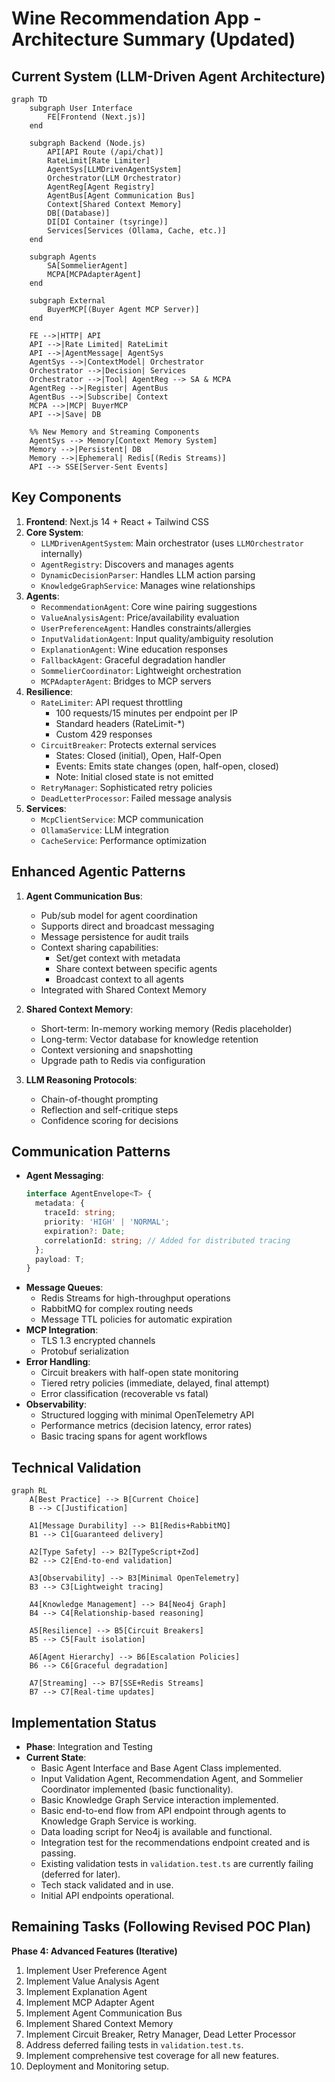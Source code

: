 # Wine Recommendation App - Architecture Summary (Updated)

## Current System (LLM-Driven Agent Architecture)
```mermaid
graph TD
    subgraph User Interface
        FE[Frontend (Next.js)]
    end

    subgraph Backend (Node.js)
        API[API Route (/api/chat)]
        RateLimit[Rate Limiter]
        AgentSys[LLMDrivenAgentSystem]
        Orchestrator(LLM Orchestrator)
        AgentReg[Agent Registry]
        AgentBus[Agent Communication Bus]
        Context[Shared Context Memory]
        DB[(Database)]
        DI[DI Container (tsyringe)]
        Services[Services (Ollama, Cache, etc.)]
    end

    subgraph Agents
        SA[SommelierAgent]
        MCPA[MCPAdapterAgent]
    end
    
    subgraph External
        BuyerMCP[(Buyer Agent MCP Server)]
    end

    FE -->|HTTP| API
    API -->|Rate Limited| RateLimit
    API -->|AgentMessage| AgentSys
    AgentSys -->|ContextModel| Orchestrator
    Orchestrator -->|Decision| Services
    Orchestrator -->|Tool| AgentReg --> SA & MCPA
    AgentReg -->|Register| AgentBus
    AgentBus -->|Subscribe| Context
    MCPA -->|MCP| BuyerMCP
    API -->|Save| DB
    
    %% New Memory and Streaming Components
    AgentSys --> Memory[Context Memory System]
    Memory -->|Persistent| DB
    Memory -->|Ephemeral| Redis[(Redis Streams)]
    API --> SSE[Server-Sent Events]
```

## Key Components
1. **Frontend**: Next.js 14 + React + Tailwind CSS
2. **Core System**:
   - `LLMDrivenAgentSystem`: Main orchestrator (uses `LLMOrchestrator` internally)
   - `AgentRegistry`: Discovers and manages agents
   - `DynamicDecisionParser`: Handles LLM action parsing
   - `KnowledgeGraphService`: Manages wine relationships
3. **Agents**:
   - `RecommendationAgent`: Core wine pairing suggestions
   - `ValueAnalysisAgent`: Price/availability evaluation
   - `UserPreferenceAgent`: Handles constraints/allergies
   - `InputValidationAgent`: Input quality/ambiguity resolution
   - `ExplanationAgent`: Wine education responses
   - `FallbackAgent`: Graceful degradation handler
   - `SommelierCoordinator`: Lightweight orchestration
   - `MCPAdapterAgent`: Bridges to MCP servers
3. **Resilience**:
   - `RateLimiter`: API request throttling
     - 100 requests/15 minutes per endpoint per IP
     - Standard headers (RateLimit-*)
     - Custom 429 responses
   - `CircuitBreaker`: Protects external services
     - States: Closed (initial), Open, Half-Open
     - Events: Emits state changes (open, half-open, closed)
     - Note: Initial closed state is not emitted
   - `RetryManager`: Sophisticated retry policies
   - `DeadLetterProcessor`: Failed message analysis
4. **Services**:
   - `McpClientService`: MCP communication
   - `OllamaService`: LLM integration
   - `CacheService`: Performance optimization

## Enhanced Agentic Patterns
1. **Agent Communication Bus**:
   - Pub/sub model for agent coordination
   - Supports direct and broadcast messaging
   - Message persistence for audit trails
   - Context sharing capabilities:
     * Set/get context with metadata
     * Share context between specific agents
     * Broadcast context to all agents
   - Integrated with Shared Context Memory

2. **Shared Context Memory**:
   - Short-term: In-memory working memory (Redis placeholder)
   - Long-term: Vector database for knowledge retention
   - Context versioning and snapshotting
   - Upgrade path to Redis via configuration

3. **LLM Reasoning Protocols**:
   - Chain-of-thought prompting
   - Reflection and self-critique steps
   - Confidence scoring for decisions

## Communication Patterns
- **Agent Messaging**:
  ```typescript
  interface AgentEnvelope<T> {
    metadata: {
      traceId: string;
      priority: 'HIGH' | 'NORMAL';
      expiration?: Date;
      correlationId: string; // Added for distributed tracing
    };
    payload: T;
  }
  ```
- **Message Queues**:
  - Redis Streams for high-throughput operations
  - RabbitMQ for complex routing needs
  - Message TTL policies for automatic expiration
- **MCP Integration**:
  - TLS 1.3 encrypted channels
  - Protobuf serialization
- **Error Handling**:
  - Circuit breakers with half-open state monitoring
  - Tiered retry policies (immediate, delayed, final attempt)
  - Error classification (recoverable vs fatal)
- **Observability**:
  - Structured logging with minimal OpenTelemetry API
  - Performance metrics (decision latency, error rates)
  - Basic tracing spans for agent workflows

## Technical Validation
```mermaid
graph RL
    A[Best Practice] --> B[Current Choice]
    B --> C[Justification]
    
    A1[Message Durability] --> B1[Redis+RabbitMQ]
    B1 --> C1[Guaranteed delivery]
    
    A2[Type Safety] --> B2[TypeScript+Zod]
    B2 --> C2[End-to-end validation]
    
    A3[Observability] --> B3[Minimal OpenTelemetry]
    B3 --> C3[Lightweight tracing]
    
    A4[Knowledge Management] --> B4[Neo4j Graph]
    B4 --> C4[Relationship-based reasoning]
    
    A5[Resilience] --> B5[Circuit Breakers]
    B5 --> C5[Fault isolation]
    
    A6[Agent Hierarchy] --> B6[Escalation Policies]
    B6 --> C6[Graceful degradation]
    
    A7[Streaming] --> B7[SSE+Redis Streams]
    B7 --> C7[Real-time updates]
```

## Implementation Status
- **Phase**: Integration and Testing
- **Current State**:
  - Basic Agent Interface and Base Agent Class implemented.
  - Input Validation Agent, Recommendation Agent, and Sommelier Coordinator implemented (basic functionality).
  - Basic Knowledge Graph Service interaction implemented.
  - Basic end-to-end flow from API endpoint through agents to Knowledge Graph Service is working.
  - Data loading script for Neo4j is available and functional.
  - Integration test for the recommendations endpoint created and is passing.
  - Existing validation tests in `validation.test.ts` are currently failing (deferred for later).
  - Tech stack validated and in use.
  - Initial API endpoints operational.

## Remaining Tasks (Following Revised POC Plan)
**Phase 4: Advanced Features (Iterative)**
1. Implement User Preference Agent
2. Implement Value Analysis Agent
3. Implement Explanation Agent
4. Implement MCP Adapter Agent
5. Implement Agent Communication Bus
6. Implement Shared Context Memory
7. Implement Circuit Breaker, Retry Manager, Dead Letter Processor
8. Address deferred failing tests in `validation.test.ts`.
9. Implement comprehensive test coverage for all new features.
10. Deployment and Monitoring setup.